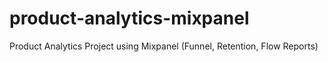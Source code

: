 # product-analytics-mixpanel
Product Analytics Project using Mixpanel (Funnel, Retention, Flow Reports)
